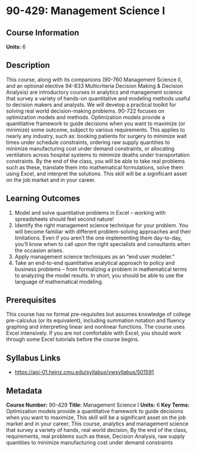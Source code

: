 # 90-429: Management Science I

## Course Information

**Units:** 6

## Description

This course, along with its companions (90-760 Management Science II, and an optional elective 94-833 Multicriteria Decision Making & Decision Analysis) are introductory courses in analytics and management science that survey a variety of hands-on quantitative and modeling methods useful to decision makers and analysts. We will develop a practical toolkit for solving real world decision-making problems. 90-722 focuses on optimization models and methods. Optimization models provide a quantitative framework to guide decisions when you want to maximize (or minimize) some outcome, subject to various requirements. This applies to nearly any industry, such as: booking patients for surgery to minimize wait times under schedule constraints, ordering raw supply quantities to minimize manufacturing cost under demand constraints, or allocating ventilators across hospital systems to minimize deaths under transportation constraints. By the end of the class, you will be able to take real problems such as these, translate them into mathematical formulations, solve them using Excel, and interpret the solutions. This skill will be a significant asset on the job market and in your career.

## Learning Outcomes

1. Model and solve quantitative problems in Excel – working with spreadsheets should feel second nature!
2. Identify the right management science technique for your problem. You will become familiar with different problem-solving approaches and their limitations. Even if you aren’t the one implementing them day-to-day, you’ll know when to call upon the right specialists and consultants when the occasion arises.
3. Apply management science techniques as an “end user modeler.”
4. Take an end-to-end quantitative analytical approach to policy and business problems – from formalizing a problem in mathematical terms to analyzing the model results. In short, you should be able to use the language of mathematical modeling.

## Prerequisites

This course has no formal pre-requisites but assumes knowledge of college pre-calculus (or its equivalent), including summation notation and fluency graphing and interpreting linear and nonlinear functions. The course uses Excel intensively. If you are not comfortable with Excel, you should work through some Excel tutorials before the course begins.

## Syllabus Links

* https://api-01.heinz.cmu.edu/syllabus/vwsyllabus/501591

## Metadata

**Course Number:** 90-429
**Title:** Management Science I
**Units:** 6
**Key Terms:** Optimization models provide a quantitative framework to guide decisions when you want to maximize, This skill will be a significant asset on the job market and in your career, This course, analytics and management science that survey a variety of hands, real world decision, By the end of the class, requirements, real problems such as these, Decision Analysis, raw supply quantities to minimize manufacturing cost under demand constraints
